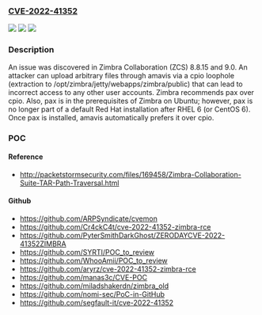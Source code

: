 ### [CVE-2022-41352](https://cve.mitre.org/cgi-bin/cvename.cgi?name=CVE-2022-41352)
![](https://img.shields.io/static/v1?label=Product&message=n%2Fa&color=blue)
![](https://img.shields.io/static/v1?label=Version&message=n%2Fa&color=blue)
![](https://img.shields.io/static/v1?label=Vulnerability&message=n%2Fa&color=brighgreen)

### Description

An issue was discovered in Zimbra Collaboration (ZCS) 8.8.15 and 9.0. An attacker can upload arbitrary files through amavis via a cpio loophole (extraction to /opt/zimbra/jetty/webapps/zimbra/public) that can lead to incorrect access to any other user accounts. Zimbra recommends pax over cpio. Also, pax is in the prerequisites of Zimbra on Ubuntu; however, pax is no longer part of a default Red Hat installation after RHEL 6 (or CentOS 6). Once pax is installed, amavis automatically prefers it over cpio.

### POC

#### Reference
- http://packetstormsecurity.com/files/169458/Zimbra-Collaboration-Suite-TAR-Path-Traversal.html

#### Github
- https://github.com/ARPSyndicate/cvemon
- https://github.com/Cr4ckC4t/cve-2022-41352-zimbra-rce
- https://github.com/PyterSmithDarkGhost/ZERODAYCVE-2022-41352ZIMBRA
- https://github.com/SYRTI/POC_to_review
- https://github.com/WhooAmii/POC_to_review
- https://github.com/aryrz/cve-2022-41352-zimbra-rce
- https://github.com/manas3c/CVE-POC
- https://github.com/miladshakerdn/zimbra_old
- https://github.com/nomi-sec/PoC-in-GitHub
- https://github.com/segfault-it/cve-2022-41352

